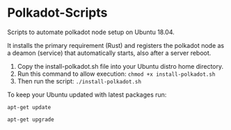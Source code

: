 # Polkadot-Scripts
Scripts to automate polkadot node setup on Ubuntu 18.04.

It installs the primary requirement (Rust) and registers the polkadot node as a deamon (service) that automatically starts, also after a server reboot.



1. Copy the install-polkadot.sh file into your Ubuntu distro home directory.
2. Run this command to allow execution: `chmod +x install-polkadot.sh`
3. Then run the script: `./install-polkadot.sh`



To keep your Ubuntu updated with latest packages run:


`apt-get update`

`apt-get upgrade`

